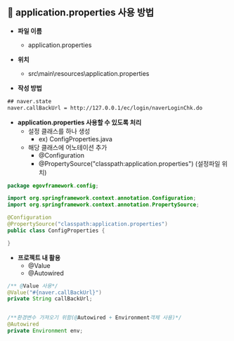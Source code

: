 ## 📌 application.properties 사용 방법
- **파일 이름**
	- application.properties
- **위치**
	- src\main\resources\application.properties

- **작성 방법**
```xml
## naver.state
naver.callBackUrl = http://127.0.0.1/ec/login/naverLoginChk.do
```

- **application.properties 사용할 수 있도록 처리**
	- 설정 클래스를 하나 생성
		- ex) ConfigProperties.java
	- 해당 클래스에 어노테이션 추가
		- @Configuration
		- @PropertySource("classpath:application.properties") (설정파일 위치)

```java
package egovframework.config;

import org.springframework.context.annotation.Configuration;
import org.springframework.context.annotation.PropertySource;

@Configuration
@PropertySource("classpath:application.properties")
public class ConfigProperties {

}
```


- **프로젝트 내 활용**
	- @Value
	- @Autowired

```java
/** @Value 사용*/
@Value("#{naver.callBackUrl}")
private String callBackUrl;


/**환경변수 가져오기 위함(@Autowired + Environment객체 사용)*/
@Autowired
private Environment env;
```

